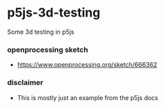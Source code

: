 # p5js-3d-testing
Some 3d testing in p5js

### openprocessing sketch
* https://www.openprocessing.org/sketch/666362

### disclaimer
* This is mostly just an example from the p5js docs
